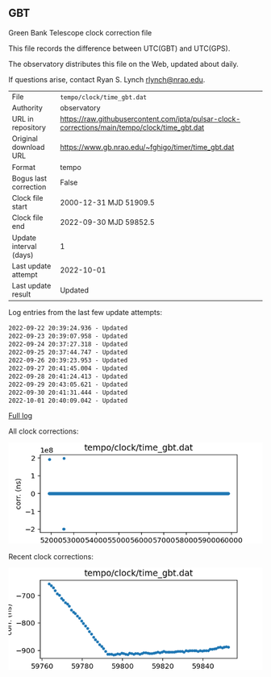 
## GBT

Green Bank Telescope clock correction file

This file records the difference between UTC(GBT) and UTC(GPS).

The observatory distributes this file on the Web, updated about daily.

If questions arise, contact Ryan S. Lynch <rlynch@nrao.edu>.

|     |     |
|:--- |:--- |
| File | `tempo/clock/time_gbt.dat` |
| Authority | observatory |
| URL in repository | <https://raw.githubusercontent.com/ipta/pulsar-clock-corrections/main/tempo/clock/time_gbt.dat> |
| Original download URL | <https://www.gb.nrao.edu/~fghigo/timer/time_gbt.dat> |
| Format | tempo |
| Bogus last correction | False |
| Clock file start | 2000-12-31 MJD 51909.5 |
| Clock file end | 2022-09-30 MJD 59852.5 |
| Update interval (days) | 1 |
| Last update attempt | 2022-10-01 |
| Last update result | Updated |

Log entries from the last few update attempts:
```
2022-09-22 20:39:24.936 - Updated
2022-09-23 20:39:07.958 - Updated
2022-09-24 20:37:27.318 - Updated
2022-09-25 20:37:44.747 - Updated
2022-09-26 20:39:23.953 - Updated
2022-09-27 20:41:45.004 - Updated
2022-09-28 20:41:24.413 - Updated
2022-09-29 20:43:05.621 - Updated
2022-09-30 20:41:31.444 - Updated
2022-10-01 20:40:09.042 - Updated
```
[Full log](https://raw.githubusercontent.com/ipta/pulsar-clock-corrections/main/log/tempo/clock/time_gbt.dat.log)


All clock corrections:

![plot of all clock corrections](time_gbt.dat.png "All corrections")

Recent clock corrections:

![plot of recent clock corrections](time_gbt.dat.short.png "Recent corrections")

